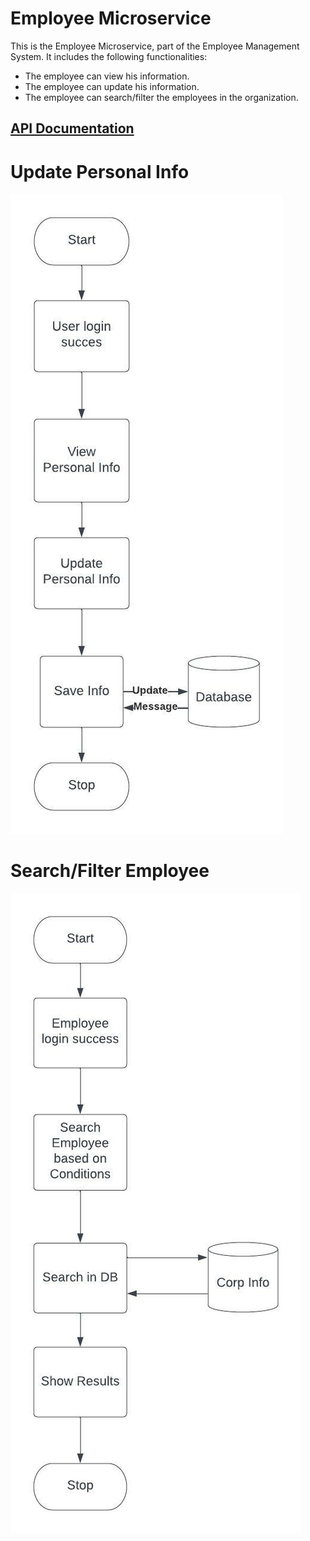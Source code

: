 # Employee Microservice

This is the Employee Microservice, part of the Employee Management System.
It includes the following functionalities:
  <ul>
    <li>The employee can view his information.</li>
    <li>The employee can update his information.</li>
    <li>The employee can search/filter the employees in the organization.</li>
  </ul>
 
<h2> <a href="https://documenter.getpostman.com/view/10075006/UzQyq3kC"> API Documentation </a> </h2>
  
# Update Personal Info
<img src="https://github.com/sat5297/employeeMicroservice/blob/master/UpdatePersonalInfo.jpeg" alt="Update Personal Info" />

# Search/Filter Employee
<img src="https://github.com/sat5297/employeeMicroservice/blob/master/searchEmploye.jpeg" alt="Search/Filter Employee"/>

